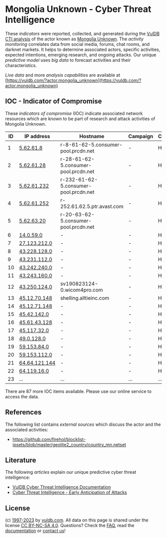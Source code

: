 # Mongolia Unknown - Cyber Threat Intelligence

These _indicators_ were reported, collected, and generated during the [VulDB CTI analysis](https://vuldb.com/?kb.cti) of the actor known as [Mongolia Unknown](https://vuldb.com/?actor.mongolia_unknown). The _activity monitoring_ correlates data from social media, forums, chat rooms, and darknet markets. It helps to determine associated actors, specific activities, expected intentions, emerging research, and ongoing attacks. Our unique _predictive model_ uses _big data_ to forecast activities and their characteristics.

_Live data_ and more _analysis capabilities_ are available at [https://vuldb.com/?actor.mongolia_unknown](https://vuldb.com/?actor.mongolia_unknown)

## IOC - Indicator of Compromise

These _indicators of compromise_ (IOC) indicate associated network resources which are known to be part of research and attack activities of Mongolia Unknown.

ID | IP address | Hostname | Campaign | Confidence
-- | ---------- | -------- | -------- | ----------
1 | [5.62.61.8](https://vuldb.com/?ip.5.62.61.8) | r-8-61-62-5.consumer-pool.prcdn.net | - | High
2 | [5.62.61.28](https://vuldb.com/?ip.5.62.61.28) | r-28-61-62-5.consumer-pool.prcdn.net | - | High
3 | [5.62.61.232](https://vuldb.com/?ip.5.62.61.232) | r-232-61-62-5.consumer-pool.prcdn.net | - | High
4 | [5.62.61.252](https://vuldb.com/?ip.5.62.61.252) | r-252.61.62.5.ptr.avast.com | - | High
5 | [5.62.63.20](https://vuldb.com/?ip.5.62.63.20) | r-20-63-62-5.consumer-pool.prcdn.net | - | High
6 | [14.0.59.0](https://vuldb.com/?ip.14.0.59.0) | - | - | High
7 | [27.123.212.0](https://vuldb.com/?ip.27.123.212.0) | - | - | High
8 | [43.228.128.0](https://vuldb.com/?ip.43.228.128.0) | - | - | High
9 | [43.231.112.0](https://vuldb.com/?ip.43.231.112.0) | - | - | High
10 | [43.242.240.0](https://vuldb.com/?ip.43.242.240.0) | - | - | High
11 | [43.243.160.0](https://vuldb.com/?ip.43.243.160.0) | - | - | High
12 | [43.250.124.0](https://vuldb.com/?ip.43.250.124.0) | sv190823124-0.wicom4pro.com | - | High
13 | [45.12.70.148](https://vuldb.com/?ip.45.12.70.148) | shelling.alltieinc.com | - | High
14 | [45.12.71.148](https://vuldb.com/?ip.45.12.71.148) | - | - | High
15 | [45.42.142.0](https://vuldb.com/?ip.45.42.142.0) | - | - | High
16 | [45.61.43.128](https://vuldb.com/?ip.45.61.43.128) | - | - | High
17 | [45.117.32.0](https://vuldb.com/?ip.45.117.32.0) | - | - | High
18 | [49.0.128.0](https://vuldb.com/?ip.49.0.128.0) | - | - | High
19 | [59.153.84.0](https://vuldb.com/?ip.59.153.84.0) | - | - | High
20 | [59.153.112.0](https://vuldb.com/?ip.59.153.112.0) | - | - | High
21 | [64.64.121.144](https://vuldb.com/?ip.64.64.121.144) | - | - | High
22 | [64.119.16.0](https://vuldb.com/?ip.64.119.16.0) | - | - | High
23 | ... | ... | ... | ...

There are 87 more IOC items available. Please use our online service to access the data.

## References

The following list contains _external sources_ which discuss the actor and the associated activities:

* https://github.com/firehol/blocklist-ipsets/blob/master/geolite2_country/country_mn.netset

## Literature

The following _articles_ explain our unique predictive cyber threat intelligence:

* [VulDB Cyber Threat Intelligence Documentation](https://vuldb.com/?kb.cti)
* [Cyber Threat Intelligence - Early Anticipation of Attacks](https://www.scip.ch/en/?labs.20201022)

## License

(c) [1997-2023](https://vuldb.com/?kb.changelog) by [vuldb.com](https://vuldb.com/?kb.about). All data on this page is shared under the license [CC BY-NC-SA 4.0](https://creativecommons.org/licenses/by-nc-sa/4.0/). Questions? Check the [FAQ](https://vuldb.com/?kb.faq), read the [documentation](https://vuldb.com/?kb) or [contact us](https://vuldb.com/?contact)!
